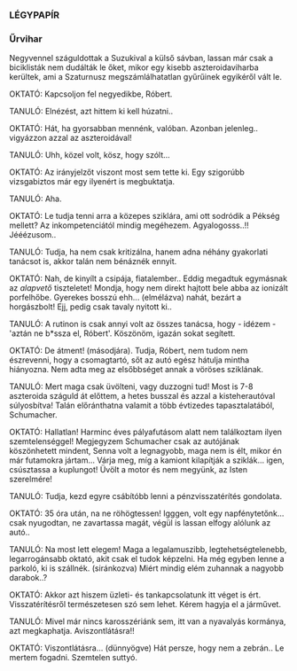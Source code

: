 ### LÉGYPAPÍR

### Űrvihar

Negyvennel száguldottak a Suzukival a külső sávban, lassan már csak a biciklisták nem dudálták le őket, mikor egy kisebb aszteroidaviharba kerültek, ami a Szaturnusz megszámlálhatatlan gyűrűinek egyikéről vált le.

OKTATÓ: Kapcsoljon fel negyedikbe, Róbert.

TANULÓ: Elnézést, azt hittem ki kell húzatni..

OKTATÓ: Hát, ha gyorsabban mennénk, valóban. Azonban jelenleg.. vigyázzon azzal az aszteroidával!

TANULÓ: Uhh, közel volt, kösz, hogy szólt...

OKTATÓ: Az irányjelzőt viszont most sem tette ki. Egy szigorúbb vizsgabiztos már egy ilyenért is megbuktatja.

TANULÓ: Aha.

OKTATÓ: Le tudja tenni arra a közepes sziklára, ami ott sodródik a Pékség mellett? Az inkompetenciától mindig megéhezem. Agyalogosss..!! Jééézusom..

TANULÓ: Tudja, ha nem csak kritizálna, hanem adna néhány gyakorlati tanácsot is, akkor talán nem bénáznék ennyit.

OKTATÓ: Nah, de kinyílt a csipája, fiatalember.. Eddig megadtuk egymásnak az *alapvető* tiszteletet! Mondja, hogy nem direkt hajtott bele abba az ionizált porfelhőbe. Gyerekes bosszú ehh... (elmélázva) nahát, bezárt a horgászbolt! Ejj, pedig csak tavaly nyitott ki..

TANULÓ: A rutinon is csak annyi volt az összes tanácsa, hogy - idézem - 'aztán ne b\*ssza el, Róbert'. Köszönöm, igazán sokat segített.

OKTATÓ: De átment! (másodjára). Tudja, Róbert, nem tudom nem észrevenni, hogy a csomagtartó, sőt az autó egész hátulja mintha hiányozna. Nem adta meg az elsőbbséget annak a vöröses sziklának.

TANULÓ: Mert maga csak üvölteni, vagy duzzogni tud! Most is 7-8 aszteroida száguld át előttem, a hetes busszal és azzal a kisteherautóval súlyosbítva! Talán előránthatna valamit a több évtizedes tapasztalatából, Schumacher.

OKTATÓ: Hallatlan! Harminc éves pályafutásom alatt nem találkoztam ilyen szemtelenséggel! Megjegyzem Schumacher csak az autójának köszönhetett mindent, Senna volt a legnagyobb, maga nem is élt, mikor én már futamokra jártam... Várja meg, míg a kamiont kilapítják a sziklák... igen, csúsztassa a kuplungot! Üvölt a motor és nem megyünk, az Isten szerelmére!

TANULÓ: Tudja, kezd egyre csábítóbb lenni a pénzvisszatérítés gondolata.

OKTATÓ: 35 óra után, na ne röhögtessen! Igggen, volt egy napfénytetőnk... csak nyugodtan, ne zavartassa magát, végül is lassan elfogy alólunk az autó..

TANULÓ: Na most lett elegem! Maga a legalamuszibb, legtehetségtelenebb, legarrogánsabb oktató, akit csak el tudok képzelni. Ha még egyben lenne a parkoló, ki is szállnék. (siránkozva) Miért mindig elém zuhannak a nagyobb darabok..?

OKTATÓ: Akkor azt hiszem üzleti- és tankapcsolatunk itt véget is ért. Visszatérítésről természetesen szó sem lehet. Kérem hagyja el a járművet.

TANULÓ: Mivel már nincs karosszériánk sem, itt van a nyavalyás kormánya, azt megkaphatja. Aviszontlátásra!!

OKTATÓ: Viszontlátásra... (dünnyögve) Hát persze, hogy nem a zebrán.. Le mertem fogadni. Szemtelen suttyó.
